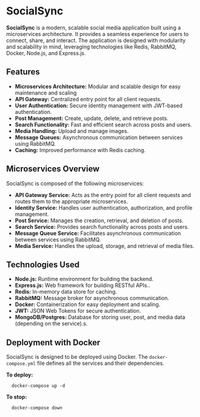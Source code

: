 # SocialSync

**SocialSync** is a modern, scalable social media application built using a microservices architecture. It provides a seamless experience for users to connect, share, and interact. The application is designed with modularity and scalability in mind, leveraging technologies like Redis, RabbitMQ, Docker, Node.js, and Express.js.

## Features
- **Microservices Architecture:** Modular and scalable design for easy maintenance and scaling
- **API Gateway:** Centralized entry point for all client requests.
- **User Authentication:** Secure identity management with JWT-based authentication.
- **Post Management:** Create, update, delete, and retrieve posts.
- **Search Functionality:** Fast and efficient search across posts and users.
- **Media Handling:** Upload and manage images.
- **Message Queues:** Asynchronous communication between services using RabbitMQ.
- **Caching:** Improved performance with Redis caching.

## Microservices Overview
SocialSync is composed of the following microservices:

- **API Gateway Service:** Acts as the entry point for all client requests and routes them to the appropriate microservices.
- **Identity Service:** Handles user authentication, authorization, and profile management.
- **Post Service:** Manages the creation, retrieval, and deletion of posts.
- **Search Service:** Provides search functionality across posts and users.
- **Message Queue Service:** Facilitates asynchronous communication between services using RabbitMQ.
- **Media Service:** Handles the upload, storage, and retrieval of media files.

## Technologies Used

- **Node.js:** Runtime environment for building the backend.
- **Express.js:** Web framework for building RESTful APIs..
- **Redis:** In-memory data store for caching.
- **RabbitMQ:** Message broker for asynchronous communication.
- **Docker:** Containerization for easy deployment and scaling.
- **JWT:** JSON Web Tokens for secure authentication.
- **MongoDB/Postgres:** Database for storing user, post, and media data (depending on the service).s.

## Deployment with Docker

SocialSync is designed to be deployed using Docker. The `docker-compose.yml` file defines all the services and their dependencies.

**To deploy:**
```
  docker-compose up -d
```

**To stop:**
```
  docker-compose down
```
